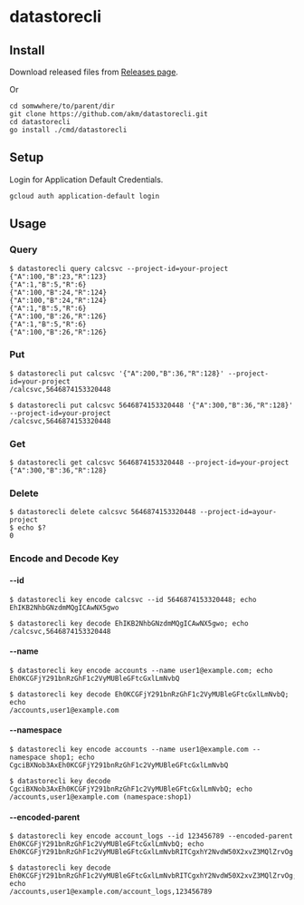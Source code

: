 # datastorecli

## Install

Download released files from [Releases page](https://github.com/akm/datastorecli/releases).

Or

```
cd somwwhere/to/parent/dir
git clone https://github.com/akm/datastorecli.git
cd datastorecli
go install ./cmd/datastorecli
```

## Setup

Login for Application Default Credentials.

```
gcloud auth application-default login
```

## Usage

### Query

```
$ datastorecli query calcsvc --project-id=your-project
{"A":100,"B":23,"R":123}
{"A":1,"B":5,"R":6}
{"A":100,"B":24,"R":124}
{"A":100,"B":24,"R":124}
{"A":1,"B":5,"R":6}
{"A":100,"B":26,"R":126}
{"A":1,"B":5,"R":6}
{"A":100,"B":26,"R":126}
```

### Put

```
$ datastorecli put calcsvc '{"A":200,"B":36,"R":128}' --project-id=your-project
/calcsvc,5646874153320448
```

```
$ datastorecli put calcsvc 5646874153320448 '{"A":300,"B":36,"R":128}' --project-id=your-project
/calcsvc,5646874153320448
```

### Get

```
$ datastorecli get calcsvc 5646874153320448 --project-id=your-project
{"A":300,"B":36,"R":128}
```

### Delete

```
$ datastorecli delete calcsvc 5646874153320448 --project-id=ayour-project
$ echo $?
0
```

### Encode and Decode Key

#### --id

```
$ datastorecli key encode calcsvc --id 5646874153320448; echo
EhIKB2NhbGNzdmMQgICAwNX5gwo
```

```
$ datastorecli key decode EhIKB2NhbGNzdmMQgICAwNX5gwo; echo
/calcsvc,5646874153320448
```

#### --name

```
$ datastorecli key encode accounts --name user1@example.com; echo
Eh0KCGFjY291bnRzGhF1c2VyMUBleGFtcGxlLmNvbQ
```

```
$ datastorecli key decode Eh0KCGFjY291bnRzGhF1c2VyMUBleGFtcGxlLmNvbQ; echo
/accounts,user1@example.com
```

#### --namespace

```
$ datastorecli key encode accounts --name user1@example.com --namespace shop1; echo
CgciBXNob3AxEh0KCGFjY291bnRzGhF1c2VyMUBleGFtcGxlLmNvbQ
```

```
$ datastorecli key decode CgciBXNob3AxEh0KCGFjY291bnRzGhF1c2VyMUBleGFtcGxlLmNvbQ; echo
/accounts,user1@example.com (namespace:shop1)
```

#### --encoded-parent

```
$ datastorecli key encode account_logs --id 123456789 --encoded-parent Eh0KCGFjY291bnRzGhF1c2VyMUBleGFtcGxlLmNvbQ; echo
Eh0KCGFjY291bnRzGhF1c2VyMUBleGFtcGxlLmNvbRITCgxhY2NvdW50X2xvZ3MQlZrvOg
```

```
$ datastorecli key decode Eh0KCGFjY291bnRzGhF1c2VyMUBleGFtcGxlLmNvbRITCgxhY2NvdW50X2xvZ3MQlZrvOg; echo
/accounts,user1@example.com/account_logs,123456789
```
